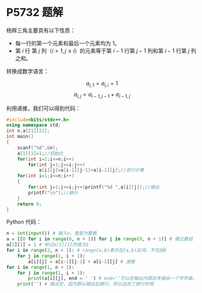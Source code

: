 # P5732 题解

杨辉三角主要具有以下性质：

- 每一行的第一个元素和最后一个元素均为 $1$。
- 第 $i$ 行 第 $j$ 列（$i>1,j \le i$）的元素等于第 $i-1$ 行第 $j-1$ 列和第 $i-1$ 行第 $j$ 列之和。

转换成数学语言：

$$a_{i,1}=a_{i,i}=1$$
$$a_{i,j}=a_{i-1,j-1}+a_{i-1,j}$$


利用递推，我们可以得到代码：

```cpp
#include<bits/stdc++.h>
using namespace std;
int n,a[21][21];
int main()
{
    scanf("%d",&n);
    a[1][1]=1;//初始化
    for(int i=2;i<=n;i++)
        for(int j=1;j<=i;j++)
            a[i][j]=a[i-1][j-1]+a[i-1][j];//进行计算
    for(int i=1;i<=n;i++)
    {
        for(int j=1;j<=i;j++)printf("%d ",a[i][j]);//输出
        printf("\n");//换行
    }
    return 0;
}
```

Python 代码：

```python
n = int(input()) # 输入n，类型为整数
a = [[0 for i in range(0, n + 1)] for j in range(0, n + 1)] # 建立数组
a[1][1] = 1 # 标记a[1][1]的值为1
for i in range(2, n + 1): # range(a,b)表示在[a,b)区间，不包括b
    for j in range(1, i + 1):
        a[i][j] = a[i-1][j-1] + a[i-1][j] # 递推
for i in range(1, n + 1):
    for j in range(1, i + 1):
        print(a[i][j], end = ' ') # end=''可以在输出内容后多输出一个字符串，不写end则默认为换行
    print('') # 输出空，因为默认输出后换行，所以达到了换行作用
```